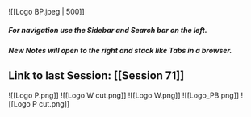 ![[Logo BP.jpeg | 500]]

##### For navigation use the Sidebar and Search bar on the left.
##### New Notes will open to the right and stack like Tabs in a browser.
## Link to last Session: [[Session 71]]
![[Logo P.png]]
![[Logo W cut.png]]
![[Logo W.png]]
![[Logo_PB.png]]
![[Logo P cut.png]]